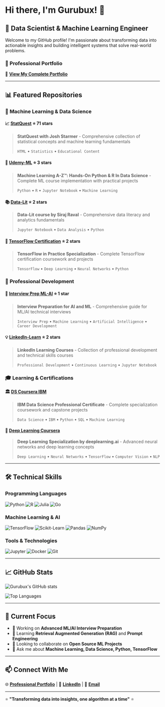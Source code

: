 # Hi there, I'm Gurubux! 👋

## 🚀 Data Scientist & Machine Learning Engineer

Welcome to my GitHub profile! I'm passionate about transforming data into actionable insights and building intelligent systems that solve real-world problems.

### 🌟 Professional Portfolio
🔗 **[View My Complete Portfolio](https://www.datascienceportfol.io/gurubuxgill07)**

---

## 📊 Featured Repositories

### 🎯 **Machine Learning & Data Science**

#### 📈 [StatQuest](https://github.com/Gurubux/StatQuest) ⭐ 71 stars
> **StatQuest with Josh Starmer** - Comprehensive collection of statistical concepts and machine learning fundamentals
> 
> `HTML` • `Statistics` • `Educational Content`

#### 🤖 [Udemy-ML](https://github.com/Gurubux/Udemy-ML) ⭐ 3 stars
> **Machine Learning A-Z™: Hands-On Python & R In Data Science** - Complete ML course implementation with practical projects
> 
> `Python` • `R` • `Jupyter Notebook` • `Machine Learning`

#### 📚 [Data-Lit](https://github.com/Gurubux/Data-Lit) ⭐ 2 stars
> **Data-Lit course by Siraj Raval** - Comprehensive data literacy and analytics fundamentals
> 
> `Jupyter Notebook` • `Data Analysis` • `Python`

#### 🧠 [TensorFlow Certification](https://github.com/Gurubux/Tensorflow_certification) ⭐ 2 stars
> **TensorFlow in Practice Specialization** - Complete TensorFlow certification coursework and projects
> 
> `TensorFlow` • `Deep Learning` • `Neural Networks` • `Python`

### 💼 **Professional Development**

#### 🎯 [Interview Prep ML-AI](https://github.com/Gurubux/interview-prep-ml-ai) ⭐ 1 star
> **Interview Preparation for AI and ML** - Comprehensive guide for ML/AI technical interviews
> 
> `Interview Prep` • `Machine Learning` • `Artificial Intelligence` • `Career Development`

#### 💡 [LinkedIn-Learn](https://github.com/Gurubux/LinkedIn-Learn) ⭐ 2 stars
> **LinkedIn Learning Courses** - Collection of professional development and technical skills courses
> 
> `Professional Development` • `Continuous Learning` • `Jupyter Notebook`

### 🎓 **Learning & Certifications**

#### 🏛️ [DS Coursera IBM](https://github.com/Gurubux/DS_Coursera_IBM)
> **IBM Data Science Professional Certificate** - Complete specialization coursework and capstone projects
> 
> `Data Science` • `IBM` • `Python` • `SQL` • `Machine Learning`

#### 🧠 [Deep Learning Coursera](https://github.com/Gurubux/DL_Coursera)
> **Deep Learning Specialization by deeplearning.ai** - Advanced neural networks and deep learning concepts
> 
> `Deep Learning` • `Neural Networks` • `TensorFlow` • `Computer Vision` • `NLP`

---

## 🛠️ Technical Skills

### Programming Languages
![Python](https://img.shields.io/badge/-Python-3776AB?style=flat-square&logo=python&logoColor=white)
![R](https://img.shields.io/badge/-R-276DC3?style=flat-square&logo=r&logoColor=white)
![Julia](https://img.shields.io/badge/-Julia-9558B2?style=flat-square&logo=julia&logoColor=white)
![Go](https://img.shields.io/badge/-Go-00ADD8?style=flat-square&logo=go&logoColor=white)

### Machine Learning & AI
![TensorFlow](https://img.shields.io/badge/-TensorFlow-FF6F00?style=flat-square&logo=tensorflow&logoColor=white)
![Scikit-Learn](https://img.shields.io/badge/-Scikit--Learn-F7931E?style=flat-square&logo=scikit-learn&logoColor=white)
![Pandas](https://img.shields.io/badge/-Pandas-150458?style=flat-square&logo=pandas&logoColor=white)
![NumPy](https://img.shields.io/badge/-NumPy-013243?style=flat-square&logo=numpy&logoColor=white)

### Tools & Technologies
![Jupyter](https://img.shields.io/badge/-Jupyter-F37626?style=flat-square&logo=jupyter&logoColor=white)
![Docker](https://img.shields.io/badge/-Docker-2496ED?style=flat-square&logo=docker&logoColor=white)
![Git](https://img.shields.io/badge/-Git-F05032?style=flat-square&logo=git&logoColor=white)

---

## 📈 GitHub Stats

![Gurubux's GitHub stats](https://github-readme-stats.vercel.app/api?username=Gurubux&show_icons=true&theme=radical)

![Top Languages](https://github-readme-stats.vercel.app/api/top-langs/?username=Gurubux&layout=compact&theme=radical)

---

## 🎯 Current Focus

- 🔭 Working on **Advanced ML/AI Interview Preparation**
- 🌱 Learning **Retrieval Augmented Generation (RAG)** and **Prompt Engineering**
- 👯 Looking to collaborate on **Open Source ML Projects**
- 💬 Ask me about **Machine Learning, Data Science, Python, TensorFlow**

---

## 📫 Connect With Me

🌐 **[Professional Portfolio](https://www.datascienceportfol.io/gurubuxgill07)** | 
💼 **[LinkedIn](https://linkedin.com/in/gurubuxgill07)** | 
📧 **[Email](mailto:gurubuxgill07@gmail.com)**

---

⭐ **"Transforming data into insights, one algorithm at a time"** ⭐
